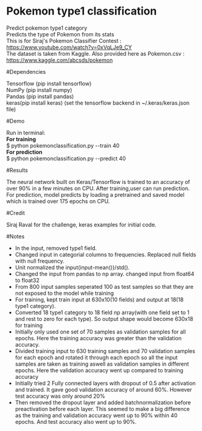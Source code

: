  # Pokemon type1 classification </br>
Predict pokemon type1 category </br>
Predicts the type of Pokemon from its stats </br>
This is for Siraj's Pokemon Classifier Contest : https://www.youtube.com/watch?v=0xVqLJe9_CY </br>
The dataset is taken from Kaggle. Also provided here as Pokemon.csv : https://www.kaggle.com/abcsds/pokemon 

#Dependencies

Tensorflow (pip install tensorflow) </br>
NumPy (pip install numpy) </br>
Pandas (pip install pandas) </br>
keras(pip install keras) (set the tensorflow backend in ~/.keras/keras.json file)</br>

#Demo

Run in terminal:  </br>
**For training** </br>
$ python pokemonclassification.py --train 40 </br>
**For prediction** </br>
$ python pokemonclassification.py --predict 40 </br>

#Results

The neural network built on Keras/Tensorflow is trained to an accuracy of over 90% in a few minutes on CPU. After training,user can run prediction. For prediction, model predicts by loading  a pretrained and saved model which is trained over 175 epochs on CPU. 

#Credit

Siraj Raval for the challenge, keras examples for initial code.

#Notes
* In the input, removed type1 field. </br>
* Changed input in categorial columns to frequencies. Replaced null fields with null frequency. </br>
* Unit normalized the input(input-mean())/std(). </br>
* Changed the input from pandas to np array. changed input from float64 to float32 </br>
* From 800 input samples seperated 100 as test samples so that they are not exposed to the model while training </br>
* For training, kept train input at 630x10(10 fields) and output at 18(18 type1 category). </br>
* Converted 18 type1 category to 18 field np array(with one field set to 1 and rest to zero for each type). So output shape would become 630x18 for training </br>
* Initially only used one set of 70 samples as validation samples for all epochs. Here the training accuracy was greater than the
validation accuracy. </br>
* Divided training input to 630 training samples and 70 validation samples for each epoch and rotated it through each epoch so all the input samples are taken as training aswell as validation samples in different epochs. Here the validation accuracy went up compared to training accuracy </br>
* Initially tried 2 Fully connected layers with dropout of 0.5 after activation and trained. It gave good validation accuracy of around 60%. However test accuracy was only around 20% </br>
* Then removed the dropout layer and added batchnormalization before preactivation before each layer. This seemed to make a big difference as the training and validation accuracy went up to 90% within 40 epochs. And test accuracy also went up to 90%.
